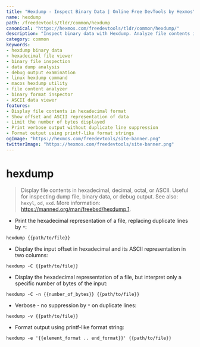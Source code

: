 ```yaml
---
title: "Hexdump - Inspect Binary Data | Online Free DevTools by Hexmos"
name: hexdump
path: /freedevtools/tldr/common/hexdump
canonical: "https://hexmos.com/freedevtools/tldr/common/hexdump/"
description: "Inspect binary data with Hexdump. Analyze file contents in hexadecimal, decimal, octal, or ASCII formats for debugging. Free online tool, no registration required."
category: common
keywords:
- hexdump binary data
- hexadecimal file viewer
- binary file inspection
- data dump analysis
- debug output examination
- linux hexdump command
- macos hexdump utility
- file content analyzer
- binary format inspector
- ASCII data viewer
features:
- Display file contents in hexadecimal format
- Show offset and ASCII representation of data
- Limit the number of bytes displayed
- Print verbose output without duplicate line suppression
- Format output using printf-like format strings
ogImage: "https://hexmos.com/freedevtools/site-banner.png"
twitterImage: "https://hexmos.com/freedevtools/site-banner.png"
---
```


# hexdump

> Display file contents in hexadecimal, decimal, octal, or ASCII.
> Useful for inspecting dump file, binary data, or debug output.
> See also: `hexyl`, `od`, `xxd`.
> More information: <https://manned.org/man/freebsd/hexdump.1>.

- Print the hexadecimal representation of a file, replacing duplicate lines by `*`:

`hexdump {{path/to/file}}`

- Display the input offset in hexadecimal and its ASCII representation in two columns:

`hexdump -C {{path/to/file}}`

- Display the hexadecimal representation of a file, but interpret only a specific number of bytes of the input:

`hexdump -C -n {{number_of_bytes}} {{path/to/file}}`

- Verbose - no suppression by `*` on duplicate lines:

`hexdump -v {{path/to/file}}`

- Format output using printf-like format string:

`hexdump -e '{{element_format .. end_format}}' {{path/to/file}}`
